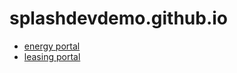 # splashdevdemo.github.io
- [energy portal](https://splashdevdemo.github.io/splashdev_energy/dashboard.html)
- [leasing portal](https://splashdevdemo.github.io/splashdev_leasing/dashboard.html)